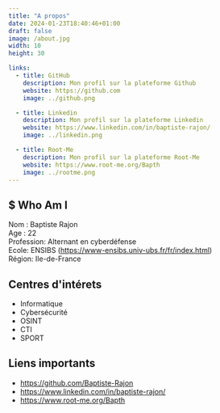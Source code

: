 ```yaml
---
title: "A propos"
date: 2024-01-23T18:40:46+01:00
draft: false
image: /about.jpg
width: 10
height: 30

links:
  - title: GitHub
    description: Mon profil sur la plateforme Github
    website: https://github.com
    image: ../github.png

  - title: Linkedin
    description: Mon profil sur la plateforme Linkedin
    website: https://www.linkedin.com/in/baptiste-rajon/
    image: ../linkedin.png

  - title: Root-Me
    description: Mon profil sur la plateforme Root-Me
    website: https://www.root-me.org/Bapth
    image: ../rootme.png
---
```

## $ Who Am I

Nom : Baptiste Rajon  
Age : 22  
Profession: Alternant en cyberdéfense  
Ecole: ENSIBS (https://www-ensibs.univ-ubs.fr/fr/index.html)  
Région: Ile-de-France 

## Centres d'intérets 
 
- Informatique 
- Cybersécurité
- OSINT
- CTI
- SPORT

## Liens importants

- https://github.com/Baptiste-Rajon
- https://www.linkedin.com/in/baptiste-rajon/
- https://www.root-me.org/Bapth
